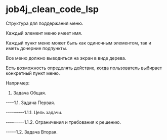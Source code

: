 # job4j_clean_code_lsp

Cтруктура для поддержания меню.

Каждый элемент меню имеет имя.

Каждый пункт меню может быть как одиночным элементом, так и иметь дочерние подпункты.

Все меню должно выводиться на экран в виде дерева.

Есть возможность определять действие, когда пользователь выбирает конкретный пункт меню.

Например:

1. Задача Общая.

----1.1. Задача Первая.

---------1.1.1. Цель задачи.

---------1.1.2. Ограничения и требования к решению.

-----1.2. Задача Вторая.